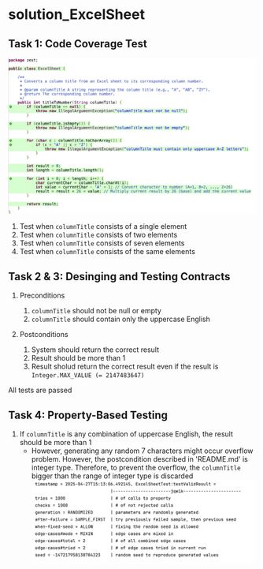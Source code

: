 # solution_ExcelSheet

## Task 1: Code Coverage Test
![ExcelSheet_jacoco.png](/images/ExcelSheet_jacoco.png)
1. Test when `columnTitle` consists of a single element
2. Test when `columnTitle` consists of two elements
3. Test when `columnTitle` consists of seven elements
4. Test when `columnTitle` consists of the same elements

## Task 2 & 3: Desinging and Testing Contracts
1. Preconditions
   1. `columnTitle` should not be null or empty
   2. `columnTitle` should contain only the uppercase English

2. Postconditions
   1. System should return the correct result
   2. Result should be more than 1
   3. Result sholud return the correct result even if the result is `Integer.MAX_VALUE (= 2147483647)`

All tests are passed

## Task 4: Property-Based Testing
1. If `columnTitle` is any combination of uppercase English, the result should be more than 1
   - However, generating any random 7 characters might occur overflow problem. However, the postcondition described in 'README.md' is integer type. Therefore, to prevent the overflow, the `columnTitle` bigger than the range of integer type is discarded
   ![ExcelSheet_pbt.png](/images/ExcelSheet_pbt.png)